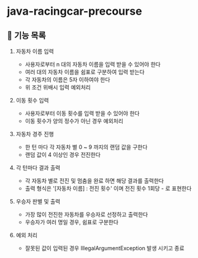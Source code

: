 # java-racingcar-precourse

## 🚗 기능 목록

1. 자동차 이름 입력
    * 사용자로부터 n 대의 자동차 이름을 입력 받을 수 있어야 한다
    * 여러 대의 자동차 이름을 쉼표로 구분하여 입력 받는다
    * 각 자동차의 이름은 5자 이하여야 한다
    * 위 조건 위배시 입력 예외처리


2. 이동 횟수 입력
    * 사용자로부터 이동 횟수를 입력 받을 수 있어야 한다
    * 이동 횟수가 양의 정수가 아닌 경우 예외처리


3. 자동차 경주 진행
    * 한 턴 마다 각 자동차 별 0 ~ 9 까지의 랜덤 값을 구한다
    * 랜덤 값이 4 이상인 경우 전진한다


4. 각 턴마다 결과 출력
   * 각 자동차 별로 전진 및 멈춤을 완료 하면 해당 결과를 출력한다
   * 출력 형식은 '[자동차 이름] : 전진 횟수' 이며 전진 횟수 1회당 - 로 표현한다 


5. 우승자 판별 및 출력
   * 가장 많이 전진한 자동차를 우승자로 선정하고 출력한다
   * 우승자가 여러 명일 경우, 쉼표로 구분한다


6. 예외 처리
   * 잘못된 값이 입력된 경우 IllegalArgumentException 발생 시키고 종료